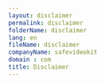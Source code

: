 ```yaml
---
layout: disclaimer
permalink: disclaimer
folderName: disclaimer
lang: en
fileName: disclaimer
companyName: safevideokit
domain : com
title: Disclaimer
---
```

